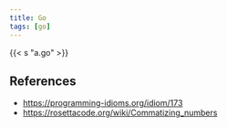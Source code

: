 ```yaml
---
title: Go
tags: [go]
---
```


{{< s "a.go" >}}

## References

- <https://programming-idioms.org/idiom/173>
- <https://rosettacode.org/wiki/Commatizing_numbers>
